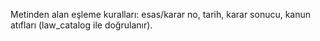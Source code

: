 Metinden alan eşleme kuralları: esas/karar no, tarih, karar sonucu, kanun atıfları (law_catalog ile doğrulanır).

